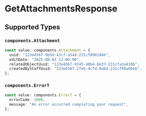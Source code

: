 # GetAttachmentsResponse


## Supported Types

### `components.Attachment`

```typescript
const value: components.Attachment = {
  uuid: "123e4567-9b5d-43cf-a544-231cf898184b",
  editDate: "2025-08-01 12:00:00",
  relatedObjectUuid: "123e4567-9745-48b4-8e37-231cfa3a410b",
  createdByStaffUuid: "123e4567-27eb-4cfd-9abd-231cf98a06eb",
};
```

### `components.ErrorT`

```typescript
const value: components.ErrorT = {
  errorCode: 1000,
  message: "An error occurred completing your request",
};
```

